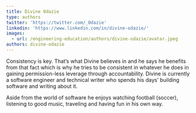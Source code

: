 ```yaml
---
title: Divine Odazie
type: authors
twitter: 'https://twitter.com/_Odazie'
linkedin: 'https://www.linkedin.com/in/divine-odazie/'
images:
  - url: /engineering-education/authors/divine-odazie/avatar.jpeg
authors: divine-odazie
---
```

Consistency is key. That’s what Divine believes in and he says he benefits from that fact which is why he tries to be consistent in whatever he does in gaining permission-less leverage through accountability. Divine is currently a software engineer and technical writer who spends his days’ building software and writing about it.

Aside from the world of software he enjoys watching football (soccer), listening to good music, traveling and having fun in his own way.

